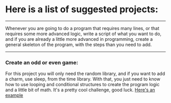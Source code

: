# Here is a list of suggested projects:

---

Whenever you are going to do a program that requires many lines, or that requires some more advanced logic, write a script of what you want to do, and if you are already a little more advanced in programming, create a general skeleton of the program, with the steps than you need to add.

---

### Create an odd or even game:

For this project you will only need the random library, and if you want to add a charm, use sleep, from the time library. With that, you just need to know how to use looping and conditional structures to create the program logic and a little bit of math. It's a pretty cool challenge, good luck. [Here's an example](https://github.com/marcoshsq/Python_Crash_Course/blob/main/02_Final_Level_Projects/odd_or_even_game.py)

